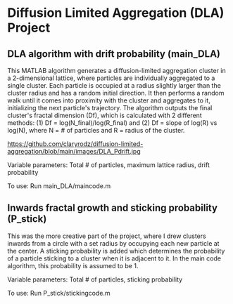 # Diffusion Limited Aggregation (DLA) Project

## DLA algorithm with drift probability (main_DLA)

This MATLAB algorithm generates a diffusion-limited aggregation cluster in a 2-dimensional lattice, where particles are individually aggregated to a single cluster. Each particle is occupied at a radius slightly larger than the cluster radius and has a random initial direction. It then performs a random walk until it comes into proximity with the cluster and aggregates to it, initializing the next particle's trajectory. The algorithm outputs the final cluster's fractal dimension (Df), which is calculated with 2 different methods: (1) Df = log(N_final)/log(R_final) and (2) Df = slope of log(R) vs log(N), where N = # of particles and R = radius of the cluster.

https://github.com/claryrodz/diffusion-limited-aggregation/blob/main/images/DLA_Pdrift.jpg

Variable parameters: Total # of particles, maximum lattice radius, drift probability

To use: Run main_DLA/maincode.m

## Inwards fractal growth and sticking probability (P_stick)

This was the more creative part of the project, where I drew clusters inwards from a circle with a set radius by occupying each new particle at the center. A sticking probability is added which determines the probability of a particle sticking to a cluster when it is adjacent to it. In the main code algorithm, this probability is assumed to be 1.

Variable parameters: Total # of particles, sticking probability

To use: Run P_stick/stickingcode.m

